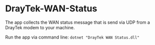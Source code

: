 # DrayTek-WAN-Status
The app collects the WAN status message that is send via UDP from a DrayTek modem to your machine.

Run the app via command line: `dotnet "DrayTek WAN Status.dll"`
